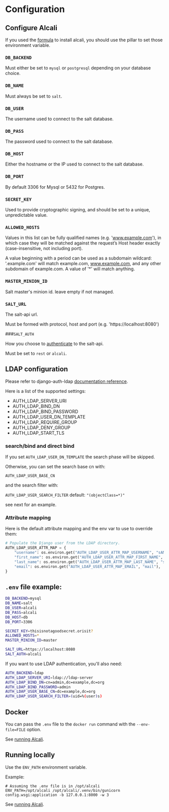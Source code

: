 # Configuration

## Configure Alcali

If you used the [formula](https://github.com/latenighttales/alcali-formula) to install alcali, you should use the pillar to set those environment variable.

### `DB_BACKEND`

Must either be set to `mysql` or `postgresql` depending on your database choice.

### `DB_NAME`

Must always be set to `salt`.

### `DB_USER`

The username used to connect to the salt database.

### `DB_PASS`

The password used to connect to the salt database.

### `DB_HOST`

Either the hostname or the IP used to connect to the salt database.

### `DB_PORT`

By default 3306 for Mysql or 5432 for Postgres.

### `SECRET_KEY`

Used to provide cryptographic signing, and should be set to a unique, unpredictable value.

### `ALLOWED_HOSTS`

Values in this list can be fully qualified names (e.g. 'www.example.com'), in which case they will be matched against the request’s Host header exactly (case-insensitive, not including port).

A value beginning with a period can be used as a subdomain wildcard: '.example.com' will match example.com, www.example.com, and any other subdomain of example.com. A value of '*' will match anything.

### `MASTER_MINION_ID`

Salt master's minion id. leave empty if not managed.

### `SALT_URL`

The salt-api url.

Must be formed with protocol, host and port (e.g. 'https://localhost:8080')

###`SALT_AUTH`

How you choose to [authenticate](installation.md#authentication) to the salt-api.

Must be set to  `rest` or `alcali`.

## LDAP configuration

Please refer to django-auth-ldap [documentation reference](https://django-auth-ldap.readthedocs.io/en/latest/reference.html).

Here is a list of the supported settings:

- AUTH_LDAP_SERVER_URI
- AUTH_LDAP_BIND_DN
- AUTH_LDAP_BIND_PASSWORD
- AUTH_LDAP_USER_DN_TEMPLATE
- AUTH_LDAP_REQUIRE_GROUP
- AUTH_LDAP_DENY_GROUP
- AUTH_LDAP_START_TLS

### search/bind and direct bind

If you set `AUTH_LDAP_USER_DN_TEMPLATE` the search phase will be skipped.

Otherwise, you can set the search base cn with:

`AUTH_LDAP_USER_BASE_CN` 

and the search filter with:

`AUTH_LDAP_USER_SEARCH_FILTER` default: `"(objectClass=*)"`

see next for an example.

### Attribute mapping

Here is the default attribute mapping and the env var to use to override them:

```python
# Populate the Django user from the LDAP directory.
AUTH_LDAP_USER_ATTR_MAP = {
    "username": os.environ.get("AUTH_LDAP_USER_ATTR_MAP_USERNAME", "sAMAccountName"),
    "first_name": os.environ.get("AUTH_LDAP_USER_ATTR_MAP_FIRST_NAME", "givenName"),
    "last_name": os.environ.get("AUTH_LDAP_USER_ATTR_MAP_LAST_NAME", "sn"),
    "email": os.environ.get("AUTH_LDAP_USER_ATTR_MAP_EMAIL", "mail"),
}
```


## `.env` file example:

```bash
DB_BACKEND=mysql
DB_NAME=salt
DB_USER=alcali
DB_PASS=alcali
DB_HOST=db
DB_PORT=3306

SECRET_KEY=thisisnotagoodsecret.orisit?
ALLOWED_HOSTS=*
MASTER_MINION_ID=master

SALT_URL=https://localhost:8080
SALT_AUTH=alcali
```

If you want to use LDAP authentication, you'll also need:

```bash
AUTH_BACKEND=ldap
AUTH_LDAP_SERVER_URI=ldap://ldap-server
AUTH_LDAP_BIND_DN=cn=admin,dc=example,dc=org
AUTH_LDAP_BIND_PASSWORD=admin
AUTH_LDAP_USER_BASE_CN=dc=example,dc=org
AUTH_LDAP_USER_SEARCH_FILTER=(uid=%(user)s)
```

## Docker

You can pass the `.env` file to the `docker run` command with the `--env-file=FILE` option.

See [running Alcali](running.md).

## Running locally

Use the `ENV_PATH` environment variable.

Example:
```commandline
# Assuming the .env file is in /opt/alcali
ENV_PATH=/opt/alcali /opt/alcali/.venv/bin/gunicorn config.wsgi:application -b 127.0.0.1:8000 -w 3
```

See [running Alcali](running.md).


